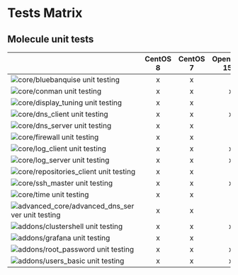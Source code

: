 Tests Matrix
============

Molecule unit tests
-------------------


|                                                                                                                           | CentOS 8 | CentOS 7 | OpenSUSE 15.1 |
|-----------------------------------------------------------------------------------------------------------------------------------------------------|:-:|:-:|:-:|
|![core/bluebanquise unit testing](https://github.com/bluebanquise/bluebanquise/workflows/core/bluebanquise%20unit%20testing/badge.svg)               | x | x |   |
|![core/conman unit testing](https://github.com/bluebanquise/bluebanquise/workflows/core/conman%20unit%20testing/badge.svg)                           | x | x | x |
|![core/display_tuning unit testing](https://github.com/bluebanquise/bluebanquise/workflows/core/display_tuning%20unit%20testing/badge.svg)           | x | x |   |
|![core/dns_client unit testing](https://github.com/bluebanquise/bluebanquise/workflows/core/dns_client%20unit%20testing/badge.svg)                   | x | x | x |
|![core/dns_server unit testing](https://github.com/bluebanquise/bluebanquise/workflows/core/dns_server%20unit%20testing/badge.svg)                   | x | x |   |
|![core/firewall unit testing](https://github.com/bluebanquise/bluebanquise/workflows/core/firewall%20unit%20testing/badge.svg)                       | x | x |   |
|![core/log_client unit testing](https://github.com/bluebanquise/bluebanquise/workflows/core/log_client%20unit%20testing/badge.svg)                   | x | x | x |
|![core/log_server unit testing](https://github.com/bluebanquise/bluebanquise/workflows/core/log_server%20unit%20testing/badge.svg)                   | x | x | x |
|![core/repositories_client unit testing](https://github.com/bluebanquise/bluebanquise/workflows/core/repositories_client%20unit%20testing/badge.svg) | x | x |   |
|![core/ssh_master unit testing](https://github.com/bluebanquise/bluebanquise/workflows/core/ssh_master%20unit%20testing/badge.svg)                   | x | x | x |
|![core/time unit testing](https://github.com/bluebanquise/bluebanquise/workflows/core/time%20unit%20testing/badge.svg)                               | x | x |   |
|![advanced_core/advanced_dns_server unit testing](https://github.com/bluebanquise/bluebanquise/workflows/advanced_core/advanced_dns_server%20unit%20testing/badge.svg)                   | x | x |   |
|![addons/clustershell unit testing](https://github.com/bluebanquise/bluebanquise/workflows/addons/clustershell%20unit%20testing/badge.svg)           | x | x | x |
|![addons/grafana unit testing](https://github.com/bluebanquise/bluebanquise/workflows/addons/grafana%20unit%20testing/badge.svg)                     | x | x |   |
|![addons/root_password unit testing](https://github.com/bluebanquise/bluebanquise/workflows/addons/root_password%20unit%20testing/badge.svg)         | x | x | x |
|![addons/users_basic unit testing](https://github.com/bluebanquise/bluebanquise/workflows/addons/users_basic%20unit%20testing/badge.svg)             | x | x | x |
